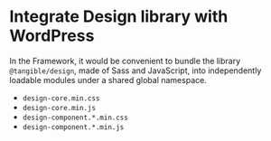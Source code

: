 # Integrate Design library with WordPress

In the Framework, it would be convenient to bundle the library `@tangible/design`, made of Sass and JavaScript, into independently loadable modules under a shared global namespace.

- `design-core.min.css`
- `design-core.min.js`
- `design-component.*.min.css`
- `design-component.*.min.js`
